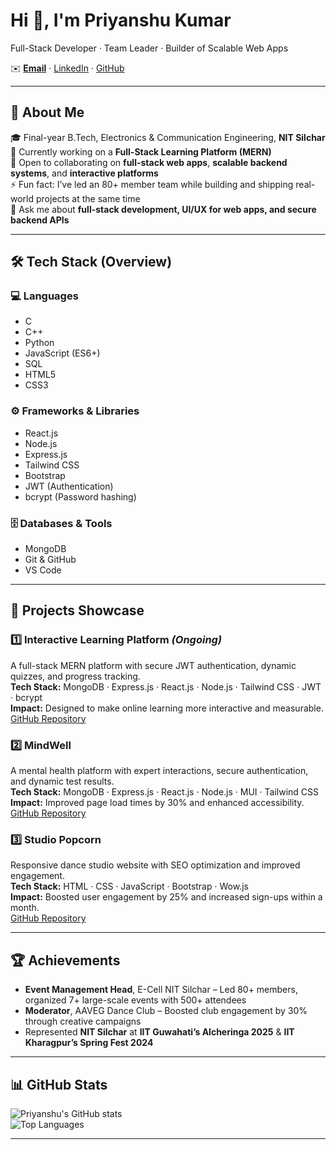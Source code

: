 # Hi 👋, I'm Priyanshu Kumar  
Full-Stack Developer · Team Leader · Builder of Scalable Web Apps  

✉️ **[Email](mailto:priyanshu1125kumar@gmail.com)** · [LinkedIn](https://www.linkedin.com/in/priyanshu-kumar-aab0b7258/) · [GitHub](https://github.com/priyanshu1125-stack)  

---

## 🔎 About Me
🎓 Final-year B.Tech, Electronics & Communication Engineering, **NIT Silchar**  
🔭 Currently working on a **Full-Stack Learning Platform (MERN)**  
🤝 Open to collaborating on **full-stack web apps**, **scalable backend systems**, and **interactive platforms**  
⚡ Fun fact: I’ve led an 80+ member team while building and shipping real-world projects at the same time  
💬 Ask me about **full-stack development, UI/UX for web apps, and secure backend APIs**  

---

## 🛠️ Tech Stack (Overview)

### 💻 Languages
- C  
- C++  
- Python  
- JavaScript (ES6+)  
- SQL  
- HTML5  
- CSS3  

### ⚙️ Frameworks & Libraries
- React.js  
- Node.js  
- Express.js  
- Tailwind CSS  
- Bootstrap  
- JWT (Authentication)  
- bcrypt (Password hashing)  

### 🗄 Databases & Tools
- MongoDB  
- Git & GitHub  
- VS Code  

---

## 🚀 Projects Showcase

### 1️⃣ Interactive Learning Platform *(Ongoing)*
A full-stack MERN platform with secure JWT authentication, dynamic quizzes, and progress tracking.  
**Tech Stack:** MongoDB · Express.js · React.js · Node.js · Tailwind CSS · JWT · bcrypt  
**Impact:** Designed to make online learning more interactive and measurable.  
[GitHub Repository](https://github.com/priyanshu1125-stack/Learning-Platform-Project)  

### 2️⃣ MindWell  
A mental health platform with expert interactions, secure authentication, and dynamic test results.  
**Tech Stack:** MongoDB · Express.js · React.js · Node.js · MUI · Tailwind CSS  
**Impact:** Improved page load times by 30% and enhanced accessibility.  
[GitHub Repository](https://github.com/priyanshu1125-stack/MindWell)  

### 3️⃣ Studio Popcorn  
Responsive dance studio website with SEO optimization and improved engagement.  
**Tech Stack:** HTML · CSS · JavaScript · Bootstrap · Wow.js  
**Impact:** Boosted user engagement by 25% and increased sign-ups within a month.  
[GitHub Repository](https://github.com/priyanshu1125-stack/Studio_popcorn)  

---

## 🏆 Achievements
- **Event Management Head**, E-Cell NIT Silchar – Led 80+ members, organized 7+ large-scale events with 500+ attendees  
- **Moderator**, AAVEG Dance Club – Boosted club engagement by 30% through creative campaigns  
- Represented **NIT Silchar** at **IIT Guwahati’s Alcheringa 2025** & **IIT Kharagpur’s Spring Fest 2024**  

---

## 📊 GitHub Stats
![Priyanshu's GitHub stats](https://github-readme-stats.vercel.app/api?username=priyanshu1125-stack&show_icons=true&theme=radical)  
![Top Languages](https://github-readme-stats.vercel.app/api/top-langs/?username=priyanshu1125-stack&layout=compact&theme=radical)  

---
